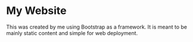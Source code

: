 # My Website

This was created by me using Bootstrap as a framework.
It is meant to be mainly static content and simple for web deployment.